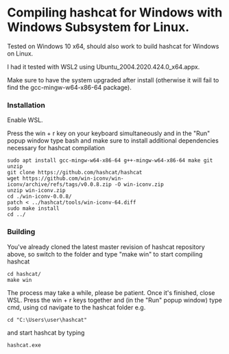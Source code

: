 # Compiling hashcat for Windows with Windows Subsystem for Linux.

Tested on Windows 10 x64, should also work to build hashcat for Windows on Linux.

I had it tested with WSL2 using Ubuntu_2004.2020.424.0_x64.appx.

Make sure to have the system upgraded after install (otherwise it will fail to find the gcc-mingw-w64-x86-64 package).

### Installation ###

Enable WSL.

Press the win + r key on your keyboard simultaneously and in the "Run" popup window type bash and make sure to install additional dependencies necessary for hashcat compilation
```
sudo apt install gcc-mingw-w64-x86-64 g++-mingw-w64-x86-64 make git unzip
git clone https://github.com/hashcat/hashcat
wget https://github.com/win-iconv/win-iconv/archive/refs/tags/v0.0.8.zip -O win-iconv.zip
unzip win-iconv.zip
cd ./win-iconv-0.0.8/
patch < ../hashcat/tools/win-iconv-64.diff
sudo make install
cd ../
```

### Building ###

You've already cloned the latest master revision of hashcat repository above, so switch to the folder and type "make win" to start compiling hashcat
```
cd hashcat/
make win
```

The process may take a while, please be patient. Once it's finished, close WSL.
Press the win + r keys together and (in the "Run" popup window) type cmd, using cd navigate to the hashcat folder e.g.
```
cd "C:\Users\user\hashcat"
```
and start hashcat by typing
```
hashcat.exe
```
